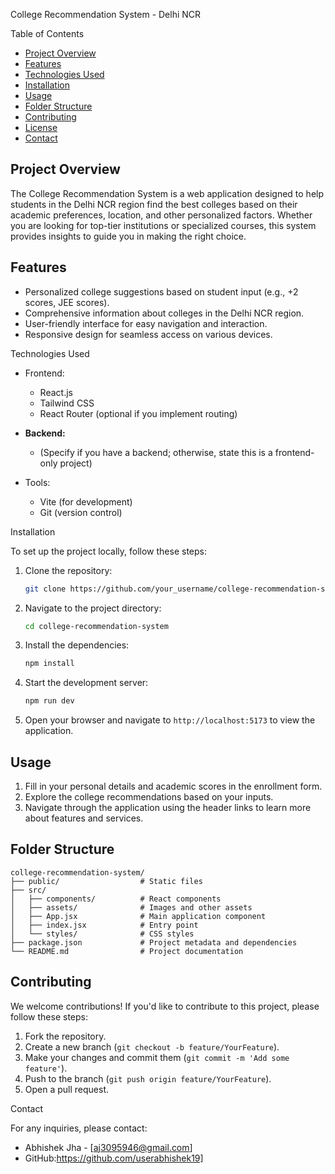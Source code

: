  College Recommendation System - Delhi NCR

Table of Contents
- [Project Overview](#project-overview)
- [Features](#features)
- [Technologies Used](#technologies-used)
- [Installation](#installation)
- [Usage](#usage)
- [Folder Structure](#folder-structure)
- [Contributing](#contributing)
- [License](#license)
- [Contact](#contact)

## Project Overview

The College Recommendation System is a web application designed to help students in the Delhi NCR region find the best colleges based on their academic preferences, location, and other personalized factors. Whether you are looking for top-tier institutions or specialized courses, this system provides insights to guide you in making the right choice.

## Features
- Personalized college suggestions based on student input (e.g., +2 scores, JEE scores).
- Comprehensive information about colleges in the Delhi NCR region.
- User-friendly interface for easy navigation and interaction.
- Responsive design for seamless access on various devices.

Technologies Used
- Frontend:
  - React.js
  - Tailwind CSS
  - React Router (optional if you implement routing)

- **Backend:**
  - (Specify if you have a backend; otherwise, state this is a frontend-only project)

- Tools:
  - Vite (for development)
  - Git (version control)

 Installation

To set up the project locally, follow these steps:

1. Clone the repository:
   ```bash
   git clone https://github.com/your_username/college-recommendation-system.git
   ```

2. Navigate to the project directory:
   ```bash
   cd college-recommendation-system
   ```

3. Install the dependencies:
   ```bash
   npm install
   ```

4. Start the development server:
   ```bash
   npm run dev
   ```

5. Open your browser and navigate to `http://localhost:5173` to view the application.

## Usage

1. Fill in your personal details and academic scores in the enrollment form.
2. Explore the college recommendations based on your inputs.
3. Navigate through the application using the header links to learn more about features and services.

## Folder Structure

```plaintext
college-recommendation-system/
├── public/                  # Static files
├── src/
│   ├── components/          # React components
│   ├── assets/              # Images and other assets
│   ├── App.jsx              # Main application component
│   ├── index.jsx            # Entry point
│   └── styles/              # CSS styles
├── package.json             # Project metadata and dependencies
└── README.md                # Project documentation
```

## Contributing

We welcome contributions! If you'd like to contribute to this project, please follow these steps:

1. Fork the repository.
2. Create a new branch (`git checkout -b feature/YourFeature`).
3. Make your changes and commit them (`git commit -m 'Add some feature'`).
4. Push to the branch (`git push origin feature/YourFeature`).
5. Open a pull request.

 

Contact

For any inquiries, please contact:

- Abhishek Jha - [aj3095946@gmail.com]
- GitHub:https://github.com/userabhishek19]

